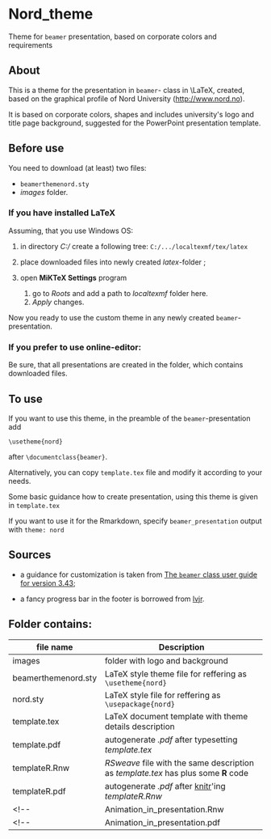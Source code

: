 # Nord_theme
Theme for `beamer` presentation, based on corporate colors and requirements

## About

This is a theme for the presentation in `beamer`- class in \LaTeX, created, based on the graphical profile of Nord University (<http://www.nord.no>).

It is based on corporate colors, shapes and includes university's logo and title page background, suggested for the PowerPoint presentation template.

## Before use

You need to download (at least) two files:

- `beamerthemenord.sty`
- *images* folder.

### If you have installed LaTeX

Assuming, that you use Windows OS:

1. in directory *C:/* create a following tree: `C:/.../localtexmf/tex/latex`

2. place downloaded files into newly created *latex*-folder ;

3. open **MiKTeX Settings** program
    1. go to *Roots* and add a path to *localtexmf* folder here.
    2. *Apply* changes.
    
Now you ready to use the custom theme in any newly created `beamer`-presentation.

### If you prefer to use online-editor:

Be sure, that all presentations are created in the folder, which contains downloaded files.

## To use

If you want to use this theme, in the preamble of the `beamer`-presentation add

`\usetheme{nord}` 

after `\documentclass{beamer}`.

Alternatively, you can copy `template.tex` file and modify it according to your needs.

Some basic guidance how to create presentation, using this theme is given in `template.tex`

If you want to use it for the Rmarkdown, specify `beamer_presentation` output with `theme: nord`

## Sources

* a guidance for customization is taken from [The `beamer` class user guide for version 3.43](https://github.com/josephwright/beamer);

* a fancy progress bar in the footer is borrowed from [lvjr](https://github.com/lvjr/theme). 



## Folder contains:

| **file name**| **Description**|
|------------------------|--------------------------------------|
| images   | folder with logo and background|
| beamerthemenord.sty| LaTeX  style theme file for reffering as `\usetheme{nord}` |
| nord.sty|  LaTeX  style file for reffering as `\usepackage{nord}`|
| template.tex| LaTeX document template with theme details description|
| template.pdf| autogenerate *.pdf* after typesetting *template.tex*|
| templateR.Rnw| *RSweave* file with the same description as *template.tex* has plus some **R** code|
| templateR.pdf| autogenerate *.pdf* after [knitr](https://yihui.name/knitr/)'ing  *templateR.Rnw*|
<!-- |Animation_in_presentation.Rnw| *RSweave* with minimal example how to create and execute animation in `beamer` presentation| -->
<!-- |Animation_in_presentation.pdf| autogenerated presentation after [`knitr`](https://yihui.name/knitr/)'ing  *Animation_in_presentation.Rnw*| -->
